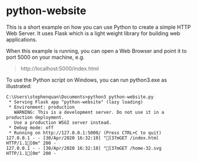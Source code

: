 # python-website
This is a short example on how you can use Python to create a simple HTTP Web Server.
It uses Flask which is a light weight library for building web applications.

When this example is running, you can open a Web Browser and point it to port 5000 on your machine, e.g.

> http://localhost:5000/index.html

To use the Python script on Windows, you can run python3.exe as illustrated:

```
C:\Users\stephenquan\Documents>python3 python-website.py
 * Serving Flask app "python-website" (lazy loading)
 * Environment: production
   WARNING: This is a development server. Do not use it in a production deployment.
   Use a production WSGI server instead.
 * Debug mode: off
 * Running on http://127.0.0.1:5000/ (Press CTRL+C to quit)
127.0.0.1 - - [30/Apr/2020 16:32:10] "[37mGET /index.html HTTP/1.1[0m" 200 -
127.0.0.1 - - [30/Apr/2020 16:32:10] "[37mGET /home-32.svg HTTP/1.1[0m" 200 -
```
